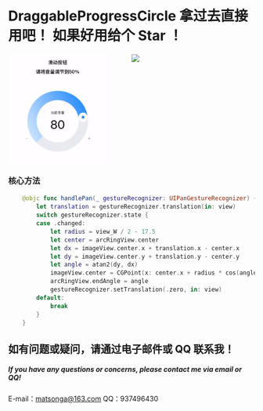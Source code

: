 # DraggableProgressCircle 拿过去直接用吧！ 如果好用给个 Star ！

####

<div style="display: flex; justify-content: space-between;">
  <img src="gif/fictitious.gif" marginTop="0" width="40%" height="40%"> 
  <img src="gif/reality.gif" width="50%"> 
</div>

### 核心方法

```swift
    @objc func handlePan(_ gestureRecognizer: UIPanGestureRecognizer) {
        let translation = gestureRecognizer.translation(in: view)
        switch gestureRecognizer.state {
        case .changed:
            let radius = view_W / 2 - 17.5
            let center = arcRingView.center
            let dx = imageView.center.x + translation.x - center.x
            let dy = imageView.center.y + translation.y - center.y
            let angle = atan2(dy, dx)
            imageView.center = CGPoint(x: center.x + radius * cos(angle), y: center.y + radius * sin(angle))
            arcRingView.endAngle = angle
            gestureRecognizer.setTranslation(.zero, in: view)
        default:
            break
        }
    }
```

## 如有问题或疑问，请通过电子邮件或 QQ 联系我！

##### If you have any questions or concerns, please contact me via email or QQ!

E-mail：matsonga@163.com
QQ：937496430
